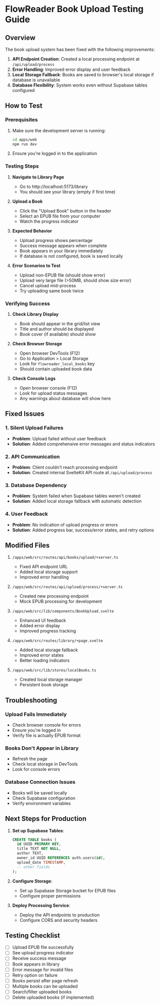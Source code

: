 # FlowReader Book Upload Testing Guide

## Overview
The book upload system has been fixed with the following improvements:

1. **API Endpoint Creation**: Created a local processing endpoint at `/api/upload/process`
2. **Error Handling**: Improved error display and user feedback
3. **Local Storage Fallback**: Books are saved to browser's local storage if database is unavailable
4. **Database Flexibility**: System works even without Supabase tables configured

## How to Test

### Prerequisites
1. Make sure the development server is running:
   ```bash
   cd apps/web
   npm run dev
   ```

2. Ensure you're logged in to the application

### Testing Steps

1. **Navigate to Library Page**
   - Go to http://localhost:5173/library
   - You should see your library (empty if first time)

2. **Upload a Book**
   - Click the "Upload Book" button in the header
   - Select an EPUB file from your computer
   - Watch the progress indicator

3. **Expected Behavior**
   - Upload progress shows percentage
   - Success message appears when complete
   - Book appears in your library immediately
   - If database is not configured, book is saved locally

4. **Error Scenarios to Test**
   - Upload non-EPUB file (should show error)
   - Upload very large file (>50MB, should show size error)
   - Cancel upload mid-process
   - Try uploading same book twice

### Verifying Success

1. **Check Library Display**
   - Book should appear in the grid/list view
   - Title and author should be displayed
   - Book cover (if available) should show

2. **Check Browser Storage**
   - Open browser DevTools (F12)
   - Go to Application > Local Storage
   - Look for `flowreader_local_books` key
   - Should contain uploaded book data

3. **Check Console Logs**
   - Open browser console (F12)
   - Look for upload status messages
   - Any warnings about database will show here

## Fixed Issues

### 1. Silent Upload Failures
- **Problem**: Upload failed without user feedback
- **Solution**: Added comprehensive error messages and status indicators

### 2. API Communication
- **Problem**: Client couldn't reach processing endpoint
- **Solution**: Created internal SvelteKit API route at `/api/upload/process`

### 3. Database Dependency
- **Problem**: System failed when Supabase tables weren't created
- **Solution**: Added local storage fallback with automatic detection

### 4. User Feedback
- **Problem**: No indication of upload progress or errors
- **Solution**: Added progress bar, success/error states, and retry options

## Modified Files

1. `/apps/web/src/routes/api/books/upload/+server.ts`
   - Fixed API endpoint URL
   - Added local storage support
   - Improved error handling

2. `/apps/web/src/routes/api/upload/process/+server.ts`
   - Created new processing endpoint
   - Mock EPUB processing for development

3. `/apps/web/src/lib/components/BookUpload.svelte`
   - Enhanced UI feedback
   - Added error display
   - Improved progress tracking

4. `/apps/web/src/routes/library/+page.svelte`
   - Added local storage fallback
   - Improved error states
   - Better loading indicators

5. `/apps/web/src/lib/stores/localBooks.ts`
   - Created local storage manager
   - Persistent book storage

## Troubleshooting

### Upload Fails Immediately
- Check browser console for errors
- Ensure you're logged in
- Verify file is actually EPUB format

### Books Don't Appear in Library
- Refresh the page
- Check local storage in DevTools
- Look for console errors

### Database Connection Issues
- Books will be saved locally
- Check Supabase configuration
- Verify environment variables

## Next Steps for Production

1. **Set up Supabase Tables**:
   ```sql
   CREATE TABLE books (
     id UUID PRIMARY KEY,
     title TEXT NOT NULL,
     author TEXT,
     owner_id UUID REFERENCES auth.users(id),
     upload_date TIMESTAMP,
     -- other fields
   );
   ```

2. **Configure Storage**:
   - Set up Supabase Storage bucket for EPUB files
   - Configure proper permissions

3. **Deploy Processing Service**:
   - Deploy the API endpoints to production
   - Configure CORS and security headers

## Testing Checklist

- [ ] Upload EPUB file successfully
- [ ] See upload progress indicator
- [ ] Receive success message
- [ ] Book appears in library
- [ ] Error message for invalid files
- [ ] Retry option on failure
- [ ] Books persist after page refresh
- [ ] Multiple books can be uploaded
- [ ] Search/filter uploaded books
- [ ] Delete uploaded books (if implemented)
